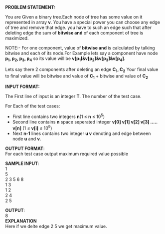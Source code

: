 **PROBLEM STATEMENT:**

You are Given a binary tree.Each node of tree has some value on it represented in array **v**. You have a special power you can choose any edge of tree and remove that edge. you have to such an edge such that after deleting edge the sum of **bitwise and** of each component of tree is maximized.

NOTE:- For one component, value of **bitwise and** is calculated by talking bitwise and each of its node.For Example lets say a component have node **p<sub>1</sub>, p<sub>2</sub>, p<sub>3</sub>, p<sub>4</sub>** so its value will be **v[p<sub>1</sub>]&v[p<sub>2</sub>]&v[p<sub>3</sub>]&v[p<sub>4</sub>]**.

Lets say there 2 components after deleting an edge **C<sub>1</sub>, C<sub>2</sub>** Your final value to final value will be
bitwise and value of **C<sub>1</sub>** + bitwise and value of **C<sub>2</sub>**

**INPUT FORMAT:**

The First line of input is an integer **T**. The number of the test case.

For Each of the test cases:

- First line contains two integers **n**(1 ≤ **n** ≤ 10<sup>5</sup>)
- Second line contains **n** space seperated integer **v[0] v[1] v[2] v[3] ..... v[n]** (1 ≤ **v[i]** ≤ 10<sup>9</sup>)
- Next **n-1** lines contains two integer **u v** denoting and edge between node **u** and **v**.

**OUTPUT FORMAT**:</br>
For each test case output maximum required value possible

**SAMPLE INPUT**:</br>
1</br>
5</br>
2 3 5 6 8</br>
1 3</br>
1 2</br>
2 4</br>
2 5</br>

**OUTPUT**:</br>
8</br>
**EXPLANATION**</br>
Here if we delte edge 2 5 we get maximum value.

